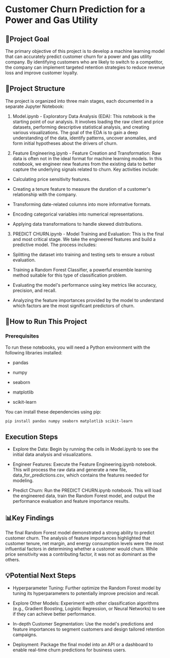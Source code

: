 # Customer Churn Prediction for a Power and Gas Utility
## 🎯Project Goal
The primary objective of this project is to develop a machine learning model that can accurately predict customer churn for a power and gas utility company. By identifying customers who are likely to switch to a competitor, the company can implement targeted retention strategies to reduce revenue loss and improve customer loyalty.

## 📂Project Structure
The project is organized into three main stages, each documented in a separate Jupyter Notebook:

1. Model.ipynb - Exploratory Data Analysis (EDA): This notebook is the starting point of our analysis. It involves loading the raw client and price datasets, performing descriptive statistical analysis, and creating various visualizations. The goal of the EDA is to gain a deep understanding of the data, identify patterns, uncover anomalies, and form initial hypotheses about the drivers of churn.

2. Feature Engineering.ipynb - Feature Creation and Transformation: Raw data is often not in the ideal format for machine learning models. In this notebook, we engineer new features from the existing data to better capture the underlying signals related to churn. Key activities include:

- Calculating price sensitivity features.

- Creating a tenure feature to measure the duration of a customer's relationship with the company.
  
- Transforming date-related columns into more informative formats.

- Encoding categorical variables into numerical representations.

- Applying data transformations to handle skewed distributions.

3. PREDICT CHURN.ipynb - Model Training and Evaluation: This is the final and most critical stage. We take the engineered features and build a predictive model. The process includes:

- Splitting the dataset into training and testing sets to ensure a robust evaluation.

- Training a Random Forest Classifier, a powerful ensemble learning method suitable for this type of classification problem.

- Evaluating the model's performance using key metrics like accuracy, precision, and recall.

- Analyzing the feature importances provided by the model to understand which factors are the most significant predictors of churn.

## 🚀How to Run This Project
### Prerequisites
To run these notebooks, you will need a Python environment with the following libraries installed:

- pandas

- numpy

- seaborn

- matplotlib

- scikit-learn

You can install these dependencies using pip:

```bash
pip install pandas numpy seaborn matplotlib scikit-learn
```

## Execution Steps
- Explore the Data: Begin by running the cells in Model.ipynb to see the initial data analysis and visualizations.

- Engineer Features: Execute the Feature Engineering.ipynb notebook. This will process the raw data and generate a new file, data_for_predictions.csv, which contains the features needed for modeling.

- Predict Churn: Run the PREDICT CHURN.ipynb notebook. This will load the engineered data, train the Random Forest model, and output the performance evaluation and feature importance results.

## 📊Key Findings
The final Random Forest model demonstrated a strong ability to predict customer churn. The analysis of feature importances highlighted that customer tenure, net margin, and energy consumption levels were the most influential factors in determining whether a customer would churn. While price sensitivity was a contributing factor, it was not as dominant as the others.

## 💡Potential Next Steps
- Hyperparameter Tuning: Further optimize the Random Forest model by tuning its hyperparameters to potentially improve precision and recall.

- Explore Other Models: Experiment with other classification algorithms (e.g., Gradient Boosting, Logistic Regression, or Neural Networks) to see if they can achieve better performance.

- In-depth Customer Segmentation: Use the model's predictions and feature importances to segment customers and design tailored retention campaigns.

- Deployment: Package the final model into an API or a dashboard to enable real-time churn predictions for business users.
